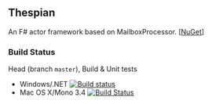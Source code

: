 ## Thespian

An F# actor framework based on MailboxProcessor. [[NuGet](http://www.nuget.org/packages/Thespian/)]

### Build Status

Head (branch `master`), Build & Unit tests

* Windows/.NET [![Build status](https://ci.appveyor.com/api/projects/status/ivnpcsiogbr2bmtk/branch/dev)](https://ci.appveyor.com/project/nessos/thespian)
* Mac OS X/Mono 3.4 [![Build Status](https://travis-ci.org/nessos/Thespian.png?branch=dev)](https://travis-ci.org/nessos/Thespian/branches)
